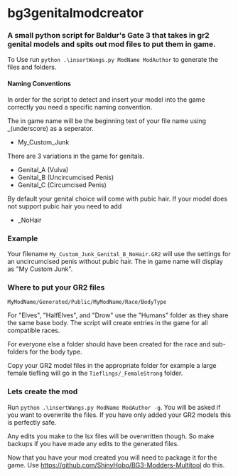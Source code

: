 # bg3genitalmodcreator

### A small python script for Baldur's Gate 3 that takes in gr2 genital models and spits out mod files to put them in game.

To Use run `python .\insertWangs.py ModName ModAuthor` to generate the files and folders.

#### Naming Conventions

In order for the script to detect and insert your model into the game correctly you need a specific naming convention.

The in game name will be the beginning text of your file name using _(underscore) as a seperator.
- My_Custom_Junk

There are 3 variations in the game for genitals.

- Genital_A (Vulva)
- Genital_B (Uncircumcised Penis)
- Genital_C (Circumcised Penis)

By default your genital choice will come with pubic hair. If your model does not support pubic hair you need to add

- _NoHair

### Example
Your filename `My_Custom_Junk_Genital_B_NoHair.GR2` will use the settings for an uncircumcised penis without pubic hair.
The in game name will display as "My Custom Junk".


### Where to put your GR2 files

`MyModName/Generated/Public/MyModName/Race/BodyType`

For "Elves", "HalfElves", and "Drow" use the "Humans" folder as they share the same base body. The script will create entries in the game for all compatible races. 

For everyone else a folder should have been created for the race and sub-folders for the body type.

Copy your GR2 model files in the appropriate folder for example a large female tiefling will go in the `Tieflings/_FemaleStrong` folder.

### Lets create the mod

Run `python .\insertWangs.py ModName ModAuthor -g`. You will be asked if you want to overwrite the files. If you have only added your GR2 models this is perfectly safe.

Any edits you make to the lsx files will be overwritten though. So make backups if you have made any edits to the generated files.

Now that you have your mod created you will need to package it for the game. Use https://github.com/ShinyHobo/BG3-Modders-Multitool do this.


